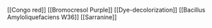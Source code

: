 [[Congo red]]
[[Bromocresol Purple]]
[[Dye-decolorization]]
[[Bacillus Amyloliquefaciens W36]]
[[Sarranine]]
